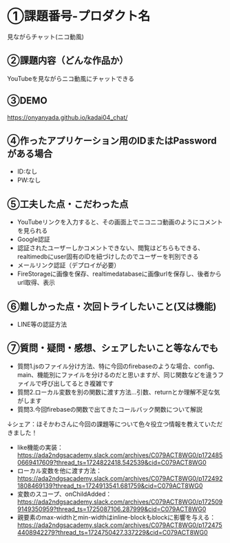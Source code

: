 # ①課題番号-プロダクト名

見ながらチャット(ニコ動風)

## ②課題内容（どんな作品か）

YouTubeを見ながらニコ動風にチャットできる

## ③DEMO

https://onyanyada.github.io/kadai04_chat/

## ④作ったアプリケーション用のIDまたはPasswordがある場合

- ID:なし
- PW:なし

## ⑤工夫した点・こだわった点

- YouTubeリンクを入力すると、その画面上でニコニコ動画のようにコメントを見られる
- Google認証
- 認証されたユーザーしかコメントできない、閲覧はどちらもできる、realtimedbにuser固有のIDを紐づけしたのでユーザーを判別できる
- メールリンク認証（デプロイが必要）
- FireStorageに画像を保存、realtimedatabaseに画像urlを保存し、後者からurl取得、表示

## ⑥難しかった点・次回トライしたいこと(又は機能)

- LINE等の認証方法
  
## ⑦質問・疑問・感想、シェアしたいこと等なんでも

- 質問1.jsのファイル分け方法、特に今回のfirebaseのような場合、config、main、機能別にファイルを分けるのだと思いますが、同じ関数などを違うファイルで呼び出してるとき複雑です
- 質問2.ローカル変数を別の関数に渡す方法…引数、returnとか理解不足な気がします
- 質問3.今回firebaseの関数で出てきたコールバック関数について解説

  
↓シェア：ほそかわさんに今回の課題等について色々役立つ情報を教えていただきました！
- like機能の実装：https://ada2ndgsacademy.slack.com/archives/C079ACT8WG0/p1724850669417609?thread_ts=1724822418.542539&cid=C079ACT8WG0
- ローカル変数を他に渡す方法：https://ada2ndgsacademy.slack.com/archives/C079ACT8WG0/p1724921808469139?thread_ts=1724913541.681759&cid=C079ACT8WG0
- 変数のスコープ、onChildAdded：https://ada2ndgsacademy.slack.com/archives/C079ACT8WG0/p1725099149350959?thread_ts=1725087106.287999&cid=C079ACT8WG0
- 親要素のmax-widthとmin-widthはinline-blockもblockに影響を与える：https://ada2ndgsacademy.slack.com/archives/C079ACT8WG0/p1724754408942279?thread_ts=1724750427.337229&cid=C079ACT8WG0

